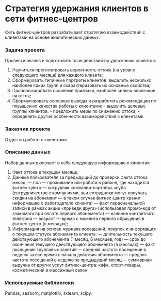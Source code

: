 # Стратегия удержания клиентов в сети фитнес-центров

Сеть фитнес-центров разрабатывает стратегию взаимодействия с клиентами на основе аналитических данных. 

### Задача проекта

Провести анализ и подготовить план действий по удержанию клиентов:
1. Научиться прогнозировать вероятность оттока (на уровне следующего месяца) для каждого клиента;
2. Сформировать типичные портреты клиентов: выделить несколько наиболее ярких групп и охарактеризовать их основные свойства;
3. Проанализировать основные признаки, наиболее сильно влияющие на отток;
4. Сформулировать основные выводы и разработать рекомендации по повышению качества работы с клиентами:
        - выделить целевые группы клиентов;
        - предложить меры по снижению оттока;
        - определить другие особенности взаимодействия с клиентами.
        
### Заказчик проекта

Отдел по работе с клиентами.

### Описание данных

Набор данных включает в себя следующую информацию о клиентах:

1. Факт оттока в текущем месяце;
2. Данные пользователя за предыдущий до проверки факта оттока месяц:
             — пол
             — проживание или работа в районе, где находится фитнес-центр
             — сотрудник компании-партнёра клуба (сотрудничество с компаниями, чьи сотрудники могут получать скидки на абонемент — в таком случае фитнес-центр хранит информацию о работодателе клиента)
             — факт первоначальной записи в рамках акции «приведи друга» (использовал промо-код от знакомого при оплате первого абонемента)
             — наличие контактного телефона
             — возраст
             — время с момента первого обращения в фитнес-центр (в месяцах);
3. Информация на основе журнала посещений, покупок и информация о текущем статусе абонемента клиента:
             — длительность текущего действующего абонемента (1 месяц, 6 месяцев, год)
             — срок до окончания текущего действующего абонемента (в месяцах)
             — факт посещения групповых занятий
             — средняя частота посещений в неделю за все время с начала действия абонемента
             — средняя частота посещений в неделю за предыдущий месяц
             — суммарная выручка от других услуг фитнес-центра: кафе, спорт-товары, косметический и массажный салон

### Используемые библиотеки

Pandas, seaborn, matplotlib, sklearn, scipy.
